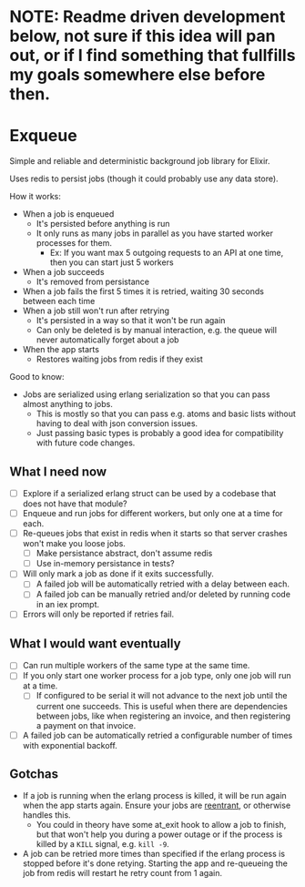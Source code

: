 # NOTE: Readme driven development below, not sure if this idea will pan out, or if I find something that fullfills my goals somewhere else before then.

Exqueue
=======

Simple and reliable and deterministic background job library for Elixir.

Uses redis to persist jobs (though it could probably use any data store).

How it works:

* When a job is enqueued
  - It's persisted before anything is run
  - It only runs as many jobs in parallel as you have started worker processes for them.
    - Ex: If you want max 5 outgoing requests to an API at one time, then you can start just 5 workers
* When a job succeeds
  - It's removed from persistance
* When a job fails the first 5 times it is retried, waiting 30 seconds between each time
* When a job still won't run after retrying
  - It's persisted in a way so that it won't be run again
  - Can only be deleted is by manual interaction, e.g. the queue will never automatically forget about a job
* When the app starts
  - Restores waiting jobs from redis if they exist

Good to know:

* Jobs are serialized using erlang serialization so that you can pass almost anything to jobs.
  - This is mostly so that you can pass e.g. atoms and basic lists without having to deal with json conversion issues.
  - Just passing basic types is probably a good idea for compatibility with future code changes.

## What I need now

* [ ] Explore if a serialized erlang struct can be used by a codebase that does not have that module?
* [ ] Enqueue and run jobs for different workers, but only one at a time for each.
* [ ] Re-queues jobs that exist in redis when it starts so that server crashes won't make you loose jobs.
  - [ ] Make persistance abstract, don't assume redis
  - [ ] Use in-memory persistance in tests?
* [ ] Will only mark a job as done if it exits successfully.
  - [ ] A failed job will be automatically retried with a delay between each.
  - [ ] A failed job can be manually retried and/or deleted by running code in an iex prompt.
* [ ] Errors will only be reported if retries fail.

## What I would want eventually

* [ ] Can run multiple workers of the same type at the same time.
* [ ] If you only start one worker process for a job type, only one job will run at a time.
  - [ ] If configured to be serial it will not advance to the next job until the current one succeeds. This is useful when there are dependencies between jobs, like when registering an invoice, and then registering a payment on that invoice.
* [ ] A failed job can be automatically retried a configurable number of times with exponential backoff.

## Gotchas

* If a job is running when the erlang process is killed, it will be run again when the app starts again. Ensure your jobs are [reentrant](https://en.wikipedia.org/wiki/Reentrancy_(computing)), or otherwise handles this.
  - You could in theory have some at\_exit hook to allow a job to finish, but that won't help you during a power outage or if the process is killed by a `KILL` signal, e.g. `kill -9`.
* A job can be retried more times than specified if the erlang process is stopped before it's done retying. Starting the app and re-queueing the job from redis will restart he retry count from 1 again.

